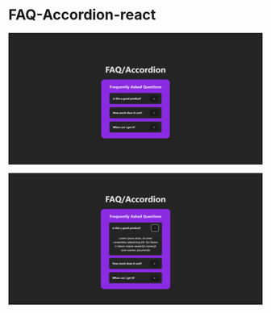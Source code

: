 # FAQ-Accordion-react

![App Screenshot](screenshots/App_ss.png)

![Accordion open screenshot](screenshots/Accordion-open.png)